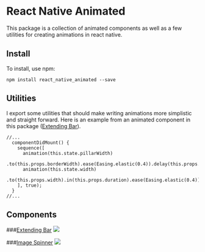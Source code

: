 # React Native Animated
This package is a collection of animated components as well as a few utilities for creating animations in react native.

## Install

To install, use npm:
```
npm install react_native_animated --save
```

## Utilities
I export some utilities that should make writing animations more simplistic and straight forward. 
Here is an example from an animated component in this package ([Extending Bar](https://github.com/Introvertuous/react_native_animated/tree/master/src/extending_bar)).
```
//...
  componentDidMount() {
    sequence([
      animation(this.state.pillarWidth)
        .to(this.props.borderWidth).ease(Easing.elastic(0.4)).delay(this.props.delay),
      animation(this.state.width)
        .to(this.props.width).in(this.props.duration).ease(Easing.elastic(0.4))
    ], true);
  }
//...
```

## Components
###[Extending Bar](https://github.com/Introvertuous/react_native_animated/tree/master/src/extending_bar)
![](https://github.com/Introvertuous/react_native_animated/blob/master/src/extending_bar/assets/center_1.gif?raw=true)

###[Image Spinner](https://github.com/Introvertuous/react_native_animated/tree/master/src/image_spinner)
![](https://github.com/Introvertuous/react_native_animated/blob/master/src/image_spinner/assets/demo.gif?raw=true)
